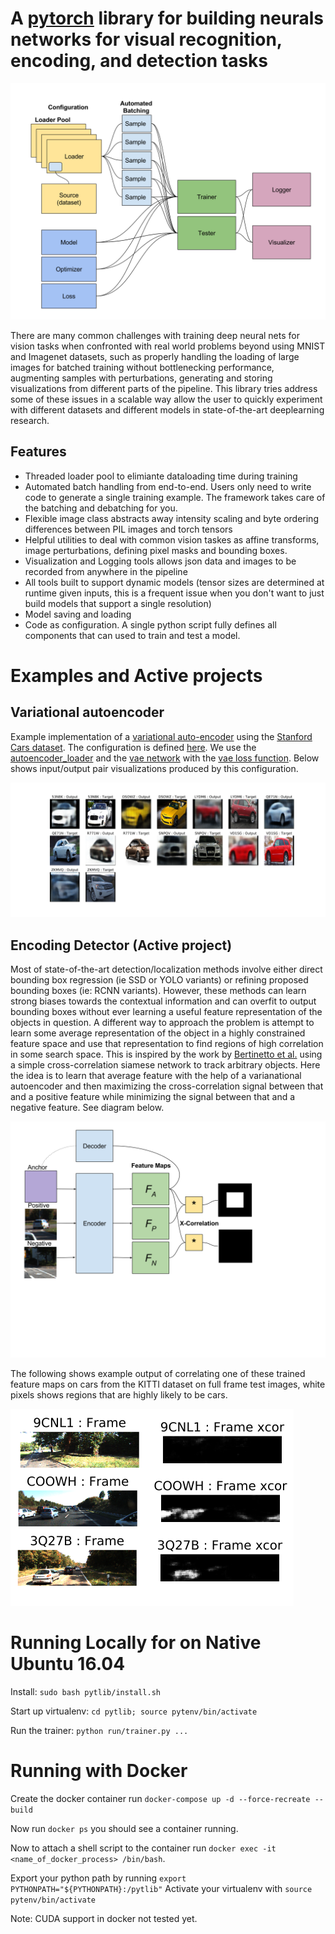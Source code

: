 # A [pytorch](http://pytorch.org/) library for building neurals networks for visual recognition, encoding, and detection tasks

![pytlib](pytlib_diagram.svg)

There are many common challenges with training deep neural nets for vision tasks when confronted with real world problems beyond using MNIST and Imagenet datasets, such as properly handling the loading of large images for batched training without bottlenecking performance, augmenting samples with perturbations, generating and storing visualizations from different parts of the pipeline. This library tries address some of these issues in a scalable way allow the user to quickly experiment with different datasets and different models in state-of-the-art deeplearning research.

## Features

* Threaded loader pool to elimiante dataloading time during training
* Automated batch handling from end-to-end. Users only need to write code to generate a single 
training example. The framework takes care of the batching and debatching for you.
* Flexible image class abstracts away intensity scaling and byte ordering differences between PIL images and torch tensors
* Helpful utilities to deal with common vision taskes as affine transforms, image perturbations,
defining pixel masks and bounding boxes.
* Visualization and Logging tools allows json data and images to be recorded from anywhere in the pipeline
* All tools built to support dynamic models (tensor sizes are determined at runtime given inputs, this is a frequent issue when you don't want to just build models that support a single resolution)
* Model saving and loading
* Code as configuration. A single python script fully defines all components that can used to train and test a model.

# Examples and Active projects

## Variational autoencoder 
Example implementation of a [variational auto-encoder](https://arxiv.org/abs/1312.6114)  using the [Stanford Cars dataset](http://ai.stanford.edu/~jkrause/cars/car_dataset.html). The configuration is defined [here](pytlib/configuration/vae_config_stanford_cars.py). We use the [autoencoder_loader](pytlib/data_loading/loaders/autoencoder_loader.py) and the [vae network](pytlib/networks/vae.py) with the [vae loss function](pytlib/loss_functions/vae_loss.py). Below shows input/output pair visualizations produced by this configuration.

![vae on stanford cars](vae_example.svg)

## Encoding Detector (Active project)

Most of state-of-the-art detection/localization methods involve either direct bounding box regression (ie SSD or YOLO variants) or refining proposed bounding boxes (ie: RCNN variants). However, these methods can learn strong biases towards the contextual information and can overfit to output bounding boxes without ever learning a useful feature representation of the objects in question. A different way to approach the problem is attempt to learn some average representation of the object in a highly constrained feature space and use that representation to find regions of high correlation in some search space. This is inspired by the work by [Bertinetto et al.](http://www.robots.ox.ac.uk/~luca/siamese-fc.html) using a simple cross-correlation siamese network to track arbitrary objects. Here the idea is to learn that average feature with the help of a varianational autoencoder and then maximizing the cross-correlation signal between that and a positive feature while minimizing the signal between that and a negative feature. See diagram below.

![encoding detector](encoding_detector_diagram.svg)

The following shows example output of correlating one of these trained feature maps on cars from the KITTI dataset on full frame test images, white pixels shows regions that are highly likely to be cars.

![encoding detector output](encoding_detector_output.png)

# Running Locally for on Native Ubuntu 16.04

Install: `sudo bash pytlib/install.sh`

Start up virtualenv: `cd pytlib; source pytenv/bin/activate`

Run the trainer: `python run/trainer.py ...`

# Running with Docker
Create the docker container run `docker-compose up -d --force-recreate --build`

Now run `docker ps` you should see a container running.

Now to attach a shell script to the container run `docker exec -it <name_of_docker_process> /bin/bash`.

Export your python path by running `export PYTHONPATH="${PYTHONPATH}:/pytlib"`
Activate your virtualenv with `source pytenv/bin/activate`

Note: CUDA support in docker not tested yet.
